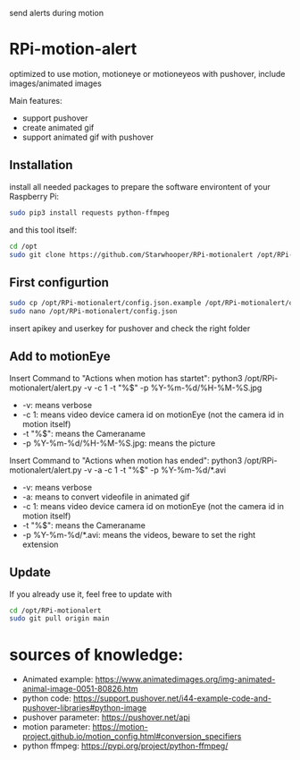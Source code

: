 send alerts during motion

# RPi-motion-alert

optimized to use motion, motioneye or motioneyeos with pushover, include images/animated images

Main features:
* support pushover
* create animated gif
* support animated gif with pushover

## Installation ##
install all needed packages to prepare the software environtent of your Raspberry Pi:

```bash
sudo pip3 install requests python-ffmpeg
```
and this tool itself:
```bash
cd /opt
sudo git clone https://github.com/Starwhooper/RPi-motionalert /opt/RPi-motionalert

```
## First configurtion ##
```bash
sudo cp /opt/RPi-motionalert/config.json.example /opt/RPi-motionalert/config.json
sudo nano /opt/RPi-motionalert/config.json
```
insert apikey and userkey for pushover and check the right folder

## Add to motionEye
Insert Command to "Actions when motion has startet": python3 /opt/RPi-motionalert/alert.py -v -c 1 -t "%$" -p %Y-%m-%d/%H-%M-%S.jpg
* -v: means verbose
* -c 1: means video device camera id on motionEye (not the camera id in motion itself)
* -t "%$": means the Cameraname
* -p %Y-%m-%d/%H-%M-%S.jpg: means the picture

Insert Command to "Actions when motion has ended": python3 /opt/RPi-motionalert/alert.py -v -a -c 1 -t "%$" -p %Y-%m-%d/*.avi
* -v: means verbose
* -a: means to convert videofile in animated gif
* -c 1: means video device camera id on motionEye (not the camera id in motion itself)
* -t "%$": means the Cameraname
* -p %Y-%m-%d/*.avi: means the videos, beware to set the right extension


## Update ##
If you already use it, feel free to update with
```bash
cd /opt/RPi-motionalert
sudo git pull origin main
```

# sources of knowledge:
* Animated example: https://www.animatedimages.org/img-animated-animal-image-0051-80826.htm
* python code: https://support.pushover.net/i44-example-code-and-pushover-libraries#python-image
* pushover parameter: https://pushover.net/api
* motion parameter: https://motion-project.github.io/motion_config.html#conversion_specifiers
* python ffmpeg: https://pypi.org/project/python-ffmpeg/
